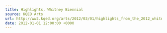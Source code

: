 ```yaml
---
title: Highlights, Whitney Biennial
source: KQED Arts
url: http://ww2.kqed.org/arts/2012/03/01/highlights_from_the_2012_whitney_biennial/
date: 2012-01-01 12:00:00 +0000
---
```

